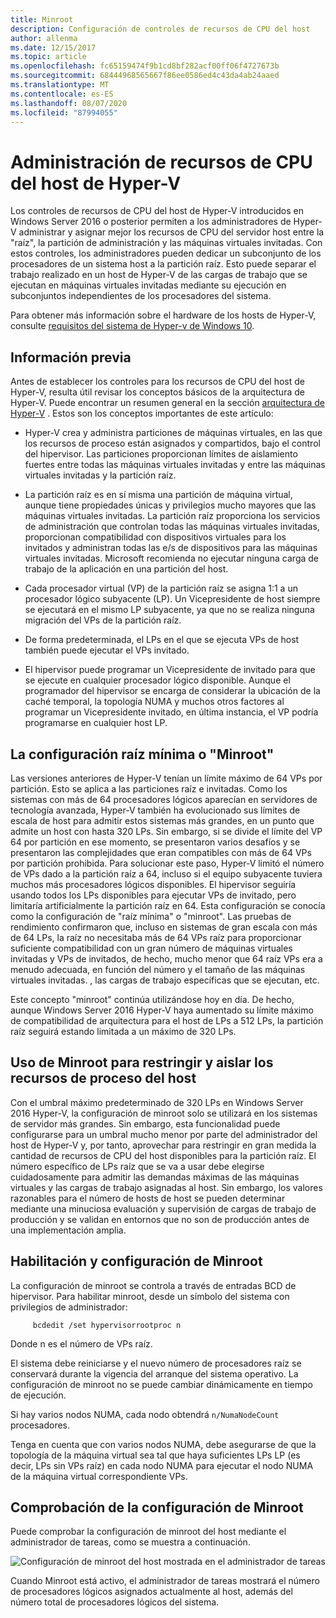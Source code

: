 ```yaml
---
title: Minroot
description: Configuración de controles de recursos de CPU del host
author: allenma
ms.date: 12/15/2017
ms.topic: article
ms.openlocfilehash: fc65159474f9b1cd8bf282acf00ff06f4727673b
ms.sourcegitcommit: 68444968565667f86ee0586ed4c43da4ab24aaed
ms.translationtype: MT
ms.contentlocale: es-ES
ms.lasthandoff: 08/07/2020
ms.locfileid: "87994055"
---
```

# <a name="hyper-v-host-cpu-resource-management"></a>Administración de recursos de CPU del host de Hyper-V

Los controles de recursos de CPU del host de Hyper-V introducidos en Windows Server 2016 o posterior permiten a los administradores de Hyper-V administrar y asignar mejor los recursos de CPU del servidor host entre la "raíz", la partición de administración y las máquinas virtuales invitadas.
Con estos controles, los administradores pueden dedicar un subconjunto de los procesadores de un sistema host a la partición raíz.
Esto puede separar el trabajo realizado en un host de Hyper-V de las cargas de trabajo que se ejecutan en máquinas virtuales invitadas mediante su ejecución en subconjuntos independientes de los procesadores del sistema.

Para obtener más información sobre el hardware de los hosts de Hyper-V, consulte [requisitos del sistema de Hyper-v de Windows 10](/virtualization/hyper-v-on-windows/reference/hyper-v-requirements).

## <a name="background"></a>Información previa

Antes de establecer los controles para los recursos de CPU del host de Hyper-V, resulta útil revisar los conceptos básicos de la arquitectura de Hyper-V.
Puede encontrar un resumen general en la sección [arquitectura de Hyper-V](../../../administration/performance-tuning/role/hyper-v-server/architecture.md) .
Estos son los conceptos importantes de este artículo:

* Hyper-V crea y administra particiones de máquinas virtuales, en las que los recursos de proceso están asignados y compartidos, bajo el control del hipervisor.  Las particiones proporcionan límites de aislamiento fuertes entre todas las máquinas virtuales invitadas y entre las máquinas virtuales invitadas y la partición raíz.

* La partición raíz es en sí misma una partición de máquina virtual, aunque tiene propiedades únicas y privilegios mucho mayores que las máquinas virtuales invitadas.  La partición raíz proporciona los servicios de administración que controlan todas las máquinas virtuales invitadas, proporcionan compatibilidad con dispositivos virtuales para los invitados y administran todas las e/s de dispositivos para las máquinas virtuales invitadas.  Microsoft recomienda no ejecutar ninguna carga de trabajo de la aplicación en una partición del host.

* Cada procesador virtual (VP) de la partición raíz se asigna 1:1 a un procesador lógico subyacente (LP).  Un Vicepresidente de host siempre se ejecutará en el mismo LP subyacente, ya que no se realiza ninguna migración del VPs de la partición raíz.

* De forma predeterminada, el LPs en el que se ejecuta VPs de host también puede ejecutar el VPs invitado.

* El hipervisor puede programar un Vicepresidente de invitado para que se ejecute en cualquier procesador lógico disponible.  Aunque el programador del hipervisor se encarga de considerar la ubicación de la caché temporal, la topología NUMA y muchos otros factores al programar un Vicepresidente invitado, en última instancia, el VP podría programarse en cualquier host LP.

## <a name="the-minimum-root-or-minroot-configuration"></a>La configuración raíz mínima o "Minroot"

Las versiones anteriores de Hyper-V tenían un límite máximo de 64 VPs por partición.  Esto se aplica a las particiones raíz e invitadas.  Como los sistemas con más de 64 procesadores lógicos aparecían en servidores de tecnología avanzada, Hyper-V también ha evolucionado sus límites de escala de host para admitir estos sistemas más grandes, en un punto que admite un host con hasta 320 LPs.  Sin embargo, si se divide el límite del VP 64 por partición en ese momento, se presentaron varios desafíos y se presentaron las complejidades que eran compatibles con más de 64 VPs por partición prohibida.  Para solucionar este paso, Hyper-V limitó el número de VPs dado a la partición raíz a 64, incluso si el equipo subyacente tuviera muchos más procesadores lógicos disponibles.  El hipervisor seguiría usando todos los LPs disponibles para ejecutar VPs de invitado, pero limitaría artificialmente la partición raíz en 64.  Esta configuración se conocía como la configuración de "raíz mínima" o "minroot".  Las pruebas de rendimiento confirmaron que, incluso en sistemas de gran escala con más de 64 LPs, la raíz no necesitaba más de 64 VPs raíz para proporcionar suficiente compatibilidad con un gran número de máquinas virtuales invitadas y VPs de invitados, de hecho, mucho menor que 64 raíz VPs era a menudo adecuada, en función del número y el tamaño de las máquinas virtuales invitadas. , las cargas de trabajo específicas que se ejecutan, etc.

Este concepto "minroot" continúa utilizándose hoy en día.  De hecho, aunque Windows Server 2016 Hyper-V haya aumentado su límite máximo de compatibilidad de arquitectura para el host de LPs a 512 LPs, la partición raíz seguirá estando limitada a un máximo de 320 LPs.

## <a name="using-minroot-to-constrain-and-isolate-host-compute-resources"></a>Uso de Minroot para restringir y aislar los recursos de proceso del host
Con el umbral máximo predeterminado de 320 LPs en Windows Server 2016 Hyper-V, la configuración de minroot solo se utilizará en los sistemas de servidor más grandes.  Sin embargo, esta funcionalidad puede configurarse para un umbral mucho menor por parte del administrador del host de Hyper-V y, por tanto, aprovechar para restringir en gran medida la cantidad de recursos de CPU del host disponibles para la partición raíz.  El número específico de LPs raíz que se va a usar debe elegirse cuidadosamente para admitir las demandas máximas de las máquinas virtuales y las cargas de trabajo asignadas al host.  Sin embargo, los valores razonables para el número de hosts de host se pueden determinar mediante una minuciosa evaluación y supervisión de cargas de trabajo de producción y se validan en entornos que no son de producción antes de una implementación amplia.

## <a name="enabling-and-configuring-minroot"></a>Habilitación y configuración de Minroot

La configuración de minroot se controla a través de entradas BCD de hipervisor. Para habilitar minroot, desde un símbolo del sistema con privilegios de administrador:

```
     bcdedit /set hypervisorrootproc n
```
Donde n es el número de VPs raíz.

El sistema debe reiniciarse y el nuevo número de procesadores raíz se conservará durante la vigencia del arranque del sistema operativo.  La configuración de minroot no se puede cambiar dinámicamente en tiempo de ejecución.

Si hay varios nodos NUMA, cada nodo obtendrá `n/NumaNodeCount` procesadores.

Tenga en cuenta que con varios nodos NUMA, debe asegurarse de que la topología de la máquina virtual sea tal que haya suficientes LPs LP (es decir, LPs sin VPs raíz) en cada nodo NUMA para ejecutar el nodo NUMA de la máquina virtual correspondiente VPs.

## <a name="verifying-the-minroot-configuration"></a>Comprobación de la configuración de Minroot

Puede comprobar la configuración de minroot del host mediante el administrador de tareas, como se muestra a continuación.

![Configuración de minroot del host mostrada en el administrador de tareas](./media/minroot-taskman.png)

Cuando Minroot está activo, el administrador de tareas mostrará el número de procesadores lógicos asignados actualmente al host, además del número total de procesadores lógicos del sistema.